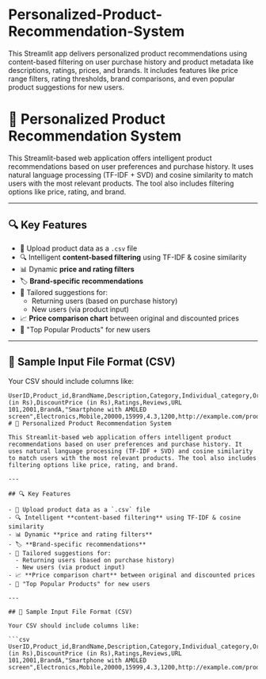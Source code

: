 # Personalized-Product-Recommendation-System
This Streamlit app delivers personalized product recommendations using content-based filtering on user purchase history and product metadata like descriptions, ratings, prices, and brands. It includes features like price range filters, rating thresholds, brand comparisons, and even popular product suggestions for new users.

# 🎯 Personalized Product Recommendation System

This Streamlit-based web application offers intelligent product recommendations based on user preferences and purchase history. It uses natural language processing (TF-IDF + SVD) and cosine similarity to match users with the most relevant products. The tool also includes filtering options like price, rating, and brand.

---

## 🔍 Key Features

- 📂 Upload product data as a `.csv` file
- 🔍 Intelligent **content-based filtering** using TF-IDF & cosine similarity
- 📊 Dynamic **price and rating filters**
- 🏷️ **Brand-specific recommendations**
- 🎯 Tailored suggestions for:
  - Returning users (based on purchase history)
  - New users (via product input)
- 📈 **Price comparison chart** between original and discounted prices
- 🌟 "Top Popular Products" for new users

---

## 📁 Sample Input File Format (CSV)

Your CSV should include columns like:

```csv
UserID,Product_id,BrandName,Description,Category,Individual_category,OriginalPrice (in Rs),DiscountPrice (in Rs),Ratings,Reviews,URL
101,2001,BrandA,"Smartphone with AMOLED screen",Electronics,Mobile,20000,15999,4.3,1200,http://example.com/product/2001
# 🎯 Personalized Product Recommendation System

This Streamlit-based web application offers intelligent product recommendations based on user preferences and purchase history. It uses natural language processing (TF-IDF + SVD) and cosine similarity to match users with the most relevant products. The tool also includes filtering options like price, rating, and brand.

---

## 🔍 Key Features

- 📂 Upload product data as a `.csv` file
- 🔍 Intelligent **content-based filtering** using TF-IDF & cosine similarity
- 📊 Dynamic **price and rating filters**
- 🏷️ **Brand-specific recommendations**
- 🎯 Tailored suggestions for:
  - Returning users (based on purchase history)
  - New users (via product input)
- 📈 **Price comparison chart** between original and discounted prices
- 🌟 "Top Popular Products" for new users

---

## 📁 Sample Input File Format (CSV)

Your CSV should include columns like:

```csv
UserID,Product_id,BrandName,Description,Category,Individual_category,OriginalPrice (in Rs),DiscountPrice (in Rs),Ratings,Reviews,URL
101,2001,BrandA,"Smartphone with AMOLED screen",Electronics,Mobile,20000,15999,4.3,1200,http://example.com/product/2001
